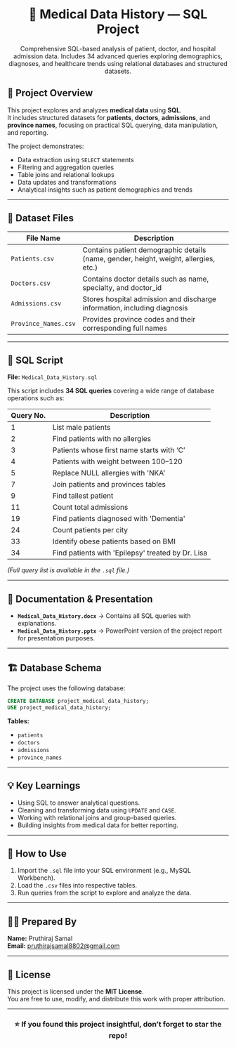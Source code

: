 <div align="center">
  
# 🏥 Medical Data History — SQL Project

Comprehensive SQL-based analysis of patient, doctor, and hospital admission data.
Includes 34 advanced queries exploring demographics, diagnoses, and healthcare trends
using relational databases and structured datasets.
</div>

## 📘 Project Overview
This project explores and analyzes **medical data** using **SQL**.  
It includes structured datasets for **patients**, **doctors**, **admissions**, and **province names**, focusing on practical SQL querying, data manipulation, and reporting.

The project demonstrates:
- Data extraction using `SELECT` statements  
- Filtering and aggregation queries  
- Table joins and relational lookups  
- Data updates and transformations  
- Analytical insights such as patient demographics and trends

---

## 🧩 Dataset Files
| File Name | Description |
|------------|-------------|
| `Patients.csv` | Contains patient demographic details (name, gender, height, weight, allergies, etc.) |
| `Doctors.csv` | Contains doctor details such as name, specialty, and doctor_id |
| `Admissions.csv` | Stores hospital admission and discharge information, including diagnosis |
| `Province_Names.csv` | Provides province codes and their corresponding full names |

---

## 🧠 SQL Script
**File:** `Medical_Data_History.sql`  

This script includes **34 SQL queries** covering a wide range of database operations such as:

| Query No. | Description |
|------------|-------------|
| 1 | List male patients |
| 2 | Find patients with no allergies |
| 3 | Patients whose first name starts with ‘C’ |
| 4 | Patients with weight between 100–120 |
| 5 | Replace NULL allergies with 'NKA' |
| 7 | Join patients and provinces tables |
| 9 | Find tallest patient |
| 11 | Count total admissions |
| 19 | Find patients diagnosed with 'Dementia' |
| 24 | Count patients per city |
| 33 | Identify obese patients based on BMI |
| 34 | Find patients with 'Epilepsy' treated by Dr. Lisa |

*(Full query list is available in the `.sql` file.)*

---

## 🧾 Documentation & Presentation
- **`Medical_Data_History.docx`** → Contains all SQL queries with explanations.  
- **`Medical_Data_History.pptx`** → PowerPoint version of the project report for presentation purposes.

---

## 🏗️ Database Schema
The project uses the following database:
```sql
CREATE DATABASE project_medical_data_history;
USE project_medical_data_history;
```

**Tables:**
- `patients`
- `doctors`
- `admissions`
- `province_names`

---

## 💡 Key Learnings
- Using SQL to answer analytical questions.
- Cleaning and transforming data using `UPDATE` and `CASE`.
- Working with relational joins and group-based queries.
- Building insights from medical data for better reporting.

---

## 🏁 How to Use
1. Import the `.sql` file into your SQL environment (e.g., MySQL Workbench).  
2. Load the `.csv` files into respective tables.  
3. Run queries from the script to explore and analyze the data.

---

## 👨‍💻 Prepared By
**Name:** Pruthiraj Samal  
**Email:** pruthirajsamal8802@gmail.com  

---

## 🪪 License
This project is licensed under the **MIT License**.  
You are free to use, modify, and distribute this work with proper attribution.

---

<div align="center">

### ⭐ If you found this project insightful, don’t forget to **star the repo**!

</div>
